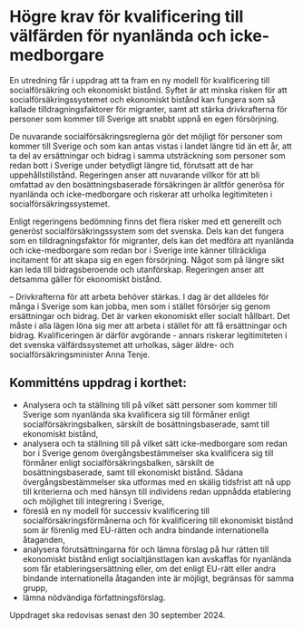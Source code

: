 # Högre krav för kvalificering till välfärden för nyanlända och icke-medborgare

En utredning får i uppdrag att ta fram en ny modell för kvalificering till socialförsäkring och ekonomiskt bistånd. Syftet är att minska risken för att socialförsäkringssystemet och ekonomiskt bistånd kan fungera som så kallade tilldragningsfaktorer för migranter, samt att stärka drivkrafterna för personer som kommer till Sverige att snabbt uppnå en egen försörjning.

De nuvarande socialförsäkringsreglerna gör det möjligt för personer som kommer till Sverige och som kan antas vistas i landet längre tid än ett år, att ta del av ersättningar och bidrag i samma utsträckning som personer som redan bott i Sverige under betydligt längre tid, förutsatt att de har uppehållstillstånd. Regeringen anser att nuvarande villkor för att bli omfattad av den bosättningsbaserade försäkringen är alltför generösa för nyanlända och icke-medborgare och riskerar att urholka legitimiteten i socialförsäkringssystemet.

Enligt regeringens bedömning finns det flera risker med ett generellt och generöst social­försäkrings­system som det svenska. Dels kan det fungera som en tilldragningsfaktor för migranter, dels kan det medföra att nyanlända och icke-medborgare som redan bor i Sverige inte känner tillräckliga incitament för att skapa sig en egen försörjning. Något som på längre sikt kan leda till bidragsberoende och utanförskap. Regeringen anser att detsamma gäller för ekonomiskt bistånd.

– Drivkrafterna för att arbeta behöver stärkas. I dag är det alldeles för många i Sverige som kan jobba, men som i stället försörjer sig genom ersättningar och bidrag. Det är varken ekonomiskt eller socialt hållbart. Det måste i alla lägen löna sig mer att arbeta i stället för att få ersättningar och bidrag. Kvalificeringen är därför avgörande - annars riskerar legitimiteten i det svenska välfärdssystemet att urholkas, säger äldre- och socialförsäkringsminister Anna Tenje.

## Kommitténs uppdrag i korthet:

* Analysera och ta ställning till på vilket sätt personer som kommer till Sverige som nyanlända ska kvalificera sig till förmåner enligt socialförsäkringsbalken, särskilt de bosättningsbaserade, samt till ekonomiskt bistånd,
* analysera och ta ställning till på vilket sätt icke-medborgare som redan bor i Sverige genom övergångsbestämmelser ska kvalificera sig till förmåner enligt socialförsäkringsbalken, särskilt de bosättningsbaserade, samt till ekonomiskt bistånd. Sådana övergångsbestämmelser ska utformas med en skälig tidsfrist att nå upp till kriterierna och med hänsyn till individens redan uppnådda etablering och möjlighet till integrering i Sverige,
* föreslå en ny modell för successiv kvalificering till socialförsäkringsförmånerna och för kvalificering till ekonomiskt bistånd som är förenlig med EU-rätten och andra bindande internationella åtaganden,
* analysera förutsättningarna för och lämna förslag på hur rätten till ekonomiskt bistånd enligt socialtjänstlagen kan avskaffas för nyanlända som får etableringsersättning eller, om det enligt EU-rätt eller andra bindande internationella åtaganden inte är möjligt, begränsas för samma grupp,
* lämna nödvändiga författningsförslag.

Uppdraget ska redovisas senast den 30 september 2024.
